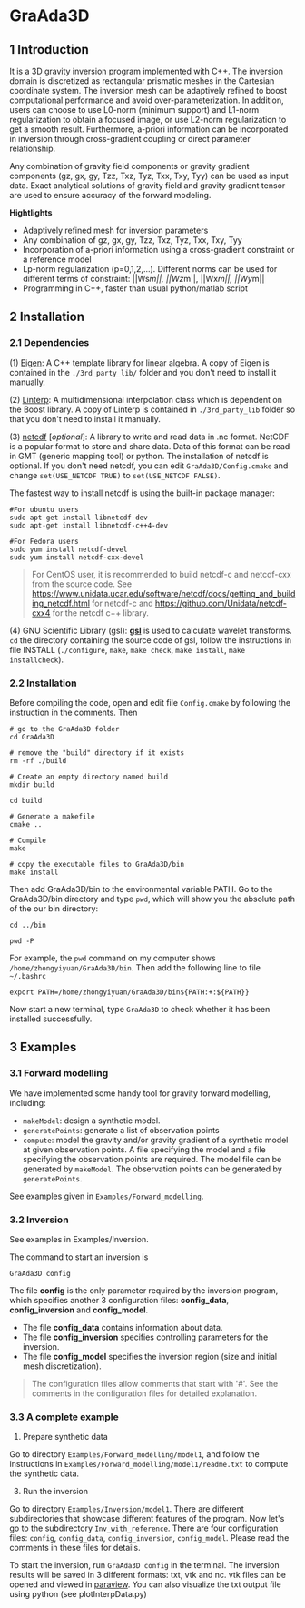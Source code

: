# GraAda3D

## 1 Introduction

It is a 3D gravity inversion program implemented with C++. The inversion domain is discretized as rectangular prismatic meshes in the Cartesian coordinate system. The inversion mesh can be adaptively refined to boost computational performance and avoid over-parameterization. In addition, users can choose to use L0-norm (minimum support) and L1-norm regularization to obtain a focused image, or use L2-norm regularization to get a smooth result. Furthermore, a-priori information can be incorporated in inversion through cross-gradient coupling or direct parameter relationship. 

Any combination of gravity field components or gravity gradient components (gz, gx, gy, Tzz, Txz, Tyz, Txx, Txy, Tyy) can be used as input data.  Exact analytical solutions of gravity field and gravity gradient tensor are used to ensure accuracy of the forward modeling. 

**Hightlights**

- Adaptively refined mesh for inversion parameters
- Any combination of gz, gx, gy, Tzz, Txz, Tyz, Txx, Txy, Tyy
- Incorporation of  a-priori information using a cross-gradient constraint or a reference model
- Lp-norm regularization (p=0,1,2,...). Different norms can be used for different terms of constraint: ||Ws*m||, ||Wz*m||, ||Wx*m||, ||Wy*m||
- Programming in C++, faster than usual python/matlab script

## 2 Installation

### 2.1 Dependencies

(1) [Eigen](http://eigen.tuxfamily.org/index.php?title=Main_Page): A C++ template library for linear algebra. A copy of Eigen is contained in the `./3rd_party_lib/` folder and you don't need to install it manually.

(2) [Linterp](https://rncarpio.github.io/linterp/): A multidimensional interpolation class which is dependent on the Boost library. A copy of Linterp is contained in `./3rd_party_lib` folder so that you don't need to install it manually.

(3) [netcdf](https://www.unidata.ucar.edu/software/netcdf/) [*optional*]: A library to write and read data in .nc format. NetCDF is a popular format to store and share data. Data of this format can be read in GMT (generic mapping tool) or python. The installation of netcdf is optional. If you don't need netcdf, you can edit `GraAda3D/Config.cmake` and change  `set(USE_NETCDF TRUE)` to `set(USE_NETCDF FALSE)`.

The fastest way to install netcdf is using the built-in package manager:

```shell
#For ubuntu users
sudo apt-get install libnetcdf-dev
sudo apt-get install libnetcdf-c++4-dev

#For Fedora users
sudo yum install netcdf-devel
sudo yum install netcdf-cxx-devel
```

> For CentOS user, it is recommended to build netcdf-c and netcdf-cxx from the source code. See https://www.unidata.ucar.edu/software/netcdf/docs/getting_and_building_netcdf.html for netcdf-c and https://github.com/Unidata/netcdf-cxx4 for the netcdf c++ library.

(4) GNU Scientific Library (gsl): **[gsl](https://www.gnu.org/software/gsl/)** is used to calculate wavelet transforms. `cd` the directory containing the source code of gsl, follow the instructions in file INSTALL (`./configure`, `make`, `make check`, `make install`, `make installcheck`).

### 2.2 Installation

Before compiling the code, open and edit file `Config.cmake` by following the instruction in the comments. Then

```
# go to the GraAda3D folder
cd GraAda3D

# remove the "build" directory if it exists
rm -rf ./build

# Create an empty directory named build
mkdir build

cd build

# Generate a makefile
cmake ..

# Compile
make

# copy the executable files to GraAda3D/bin
make install
```

Then add GraAda3D/bin to the environmental variable PATH. Go to the GraAda3D/bin directory and type `pwd`, which will show you the absolute path of the our bin directory:

```shell
cd ../bin

pwd -P
```
For example, the `pwd` command on my computer shows `/home/zhongyiyuan/GraAda3D/bin`. Then add the following line to file `~/.bashrc`
```
export PATH=/home/zhongyiyuan/GraAda3D/bin${PATH:+:${PATH}}
```

Now start a new terminal, type `GraAda3D` to check whether it has been installed successfully.


## 3 Examples

### 3.1 Forward modelling

We have implemented some handy tool for gravity forward modelling, including:

- `makeModel`: design a synthetic model.
- `generatePoints`: generate a list of observation points
- `compute`: model the gravity and/or gravity gradient of a synthetic model at given observation points. A file specifying the model and a file specifying the observation points are required. The model file can be generated by `makeModel`. The observation points can be generated by `generatePoints`.

See examples given in `Examples/Forward_modelling`.

### 3.2 Inversion
See examples in Examples/Inversion.

The command to start an inversion is
```
GraAda3D config
```
The file **config** is the only parameter required by the inversion program, which specifies another 3 configuration files: **config_data**, **config_inversion** and **config_model**. 
   
   - The file **config_data** contains information about data. 
   - The file **config_inversion** specifies controlling parameters for the inversion. 
   - The file **config_model** specifies  the inversion region (size and initial mesh discretization). 
   
>The configuration files allow comments that start with '#'.  See the comments in the configuration files for detailed explanation.

### 3.3 A complete example

1. Prepare synthetic data
   
Go to directory `Examples/Forward_modelling/model1`, and follow the instructions in `Examples/Forward_modelling/model1/readme.txt` to compute the synthetic data. 

3. Run the inversion
   
Go to directory `Examples/Inversion/model1`. There are different subdirectories that showcase different features of the program. Now let's go to the subdirectory `Inv_with_reference`. There are four configuration files: `config`, `config_data`, `config_inversion`, `config_model`. Please read the comments in these files for details.

To start the inversion, run `GraAda3D config` in the terminal. The inversion results will be saved in 3 different formats: txt, vtk and nc. vtk files can be opened and viewed in [paraview](https://www.paraview.org/). You can also visualize the txt output file using python (see plotInterpData.py)

